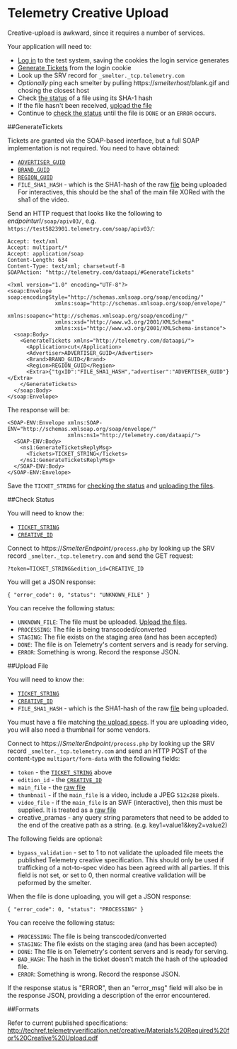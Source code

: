 Telemetry Creative Upload
=========================

Creative-upload is awkward, since it requires a number of services.

Your application will need to:

* [Log in](../LoginService/README.md) to the test system, saving the cookies the login service generates
* [Generate Tickets](#generatetickets) from the login cookie
* Look up the SRV record for `_smelter._tcp.telemetry.com`
* *Optionally* ping each smelter by pulling https://*smelterhost*/blank.gif and chosing the closest host
* Check [the status](#check-status) of a file using its SHA-1 hash
* If the file hasn't been received, [upload the file](#upload-file)
* Continue to [check the status](#check-status) until the file is `DONE` or an `ERROR` occurs.

##GenerateTickets

Tickets are granted via the SOAP-based interface, but a full SOAP implementation is not required. You need to have obtained:

* [`ADVERTISER_GUID`](../Platform/CampaignService.md#getadvertisers)
* [`BRAND_GUID`](../Platform/CampaignService.md#getbrands)
* [`REGION_GUID`](../Platform/CampaignService.md#getregions)
* `FILE_SHA1_HASH` - which is the SHA1-hash of the raw [file](#formats) being uploaded For interactives, this should be the sha1 of the main file XORed with the sha1 of the video.

Send an HTTP request that looks like the following to *endpointurl*`/soap/apiv03/`, e.g. `https://test5823901.telemetry.com/soap/apiv03/`: 

    Accept: text/xml
    Accept: multipart/*
    Accept: application/soap
    Content-Length: 634
    Content-Type: text/xml; charset=utf-8
    SOAPAction: "http://telemetry.com/dataapi/#GenerateTickets"

    <?xml version="1.0" encoding="UTF-8"?>
    <soap:Envelope soap:encodingStyle="http://schemas.xmlsoap.org/soap/encoding/"
                   xmlns:soap="http://schemas.xmlsoap.org/soap/envelope/"
                   xmlns:soapenc="http://schemas.xmlsoap.org/soap/encoding/"
                   xmlns:xsd="http://www.w3.org/2001/XMLSchema"
                   xmlns:xsi="http://www.w3.org/2001/XMLSchema-instance">
      <soap:Body>
        <GenerateTickets xmlns="http://telemetry.com/dataapi/">
          <Application>cut</Application>
          <Advertiser>ADVERTISER_GUID</Advertiser>
          <Brand>BRAND_GUID</Brand>
          <Region>REGION_GUID</Region>
          <Extra>{"tgxID":"FILE_SHA1_HASH","advertiser":"ADVERTISER_GUID"}</Extra>
        </GenerateTickets>
      </soap:Body>
    </soap:Envelope>


The response will be:

    <SOAP-ENV:Envelope xmlns:SOAP-ENV="http://schemas.xmlsoap.org/soap/envelope/"
                       xmlns:ns1="http://telemetry.com/dataapi/">
      <SOAP-ENV:Body>
        <ns1:GenerateTicketsReplyMsg>
          <Tickets>TICKET_STRING</Tickets>
        </ns1:GenerateTicketsReplyMsg>
      </SOAP-ENV:Body>
    </SOAP-ENV:Envelope>

Save the `TICKET_STRING` for [checking the status](#check-status) and [uploading the files](#upload-file).

##Check Status

You will need to know the:

* [`TICKET_STRING`](#generatetickets)
* [`CREATIVE_ID`](../Platform/CampaignService.md#getcreativeseditions)

Connect to https://*SmelterEndpoint*`/process.php` by looking up the SRV record `_smelter._tcp.telemetry.com` and send the GET request:

    ?token=TICKET_STRING&edition_id=CREATIVE_ID

You will get a JSON response:

    { "error_code": 0, "status": "UNKNOWN_FILE" }

You can receive the following status:

* `UNKNOWN_FILE`: The file must be uploaded. [Upload the files](#upload-file).
* `PROCESSING`: The file is being transcoded/converted
* `STAGING`: The file exists on the staging area (and has been accepted)
* `DONE`: The file is on Telemetry's content servers and is ready for serving.
* `ERROR`: Something is wrong. Record the response JSON.

##Upload File

You will need to know the:

* [`TICKET_STRING`](#generatetickets)
* [`CREATIVE_ID`](../Platform/CampaignService.md#getcreativeseditions)
* `FILE_SHA1_HASH` - which is the SHA1-hash of the raw [file](#formats) being uploaded.

You must have a file matching [the upload specs](#formats). If you are uploading video, you will also need a thumbnail for some vendors.

Connect to https://*SmelterEndpoint*`/process.php` by looking up the SRV record `_smelter._tcp.telemetry.com` and send an HTTP POST
of the content-type `multipart/form-data` with the following fields:

* `token` - the [`TICKET_STRING`](#generatetickets) above
* `edition_id` - the [`CREATIVE_ID`](../Platform/CampaignService.md#getcreativeseditions)
* `main_file` - the [raw file](#formats)
* `thumbnail` - if the `main_file` is a video, include a JPEG `512x288` pixels.
* `video_file` - if the `main_file` is an SWF (interactive), then this must be supplied. It is treated as a [raw file](#formats)
* creative_pramas - any query string parameters that need to be added to the end of the creative path as a string. (e.g. key1=value1&key2=value2)

The following fields are optional:

* `bypass_validation` - set to 1 to not validate the uploaded file meets the published Telemetry creative specification. This should only be used if trafficking of a not-to-spec video has been agreed with all parties. If this field is not set, or set to 0, then normal creative validation will be peformed by the smelter.

When the file is done uploading, you will get a JSON response:

    { "error_code": 0, "status": "PROCESSING" }

You can receive the following status:

* `PROCESSING`: The file is being transcoded/converted
* `STAGING`: The file exists on the staging area (and has been accepted)
* `DONE`: The file is on Telemetry's content servers and is ready for serving.
* `BAD_HASH`: The hash in the ticket doesn't match the hash of the uploaded file.
* `ERROR`: Something is wrong. Record the response JSON.

If the response status is "ERROR", then an "error_msg" field will also be in the response JSON, providing a description of the error encountered.

##Formats

Refer to current published specifications:
http://techref.telemetryverification.net/creative/Materials%20Required%20for%20Creative%20Upload.pdf
